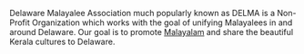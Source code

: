 Delaware Malayalee Association much popularly known as DELMA is a Non-Profit Organization which works with the goal of unifying Malayalees in and around Delaware. Our goal is to promote <a href="https://en.wikipedia.org/wiki/Malayalam">Malayalam</a> and share the beautiful Kerala cultures to Delaware.
